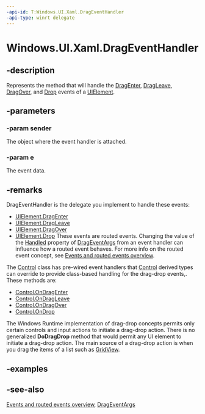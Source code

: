 ```yaml
---
-api-id: T:Windows.UI.Xaml.DragEventHandler
-api-type: winrt delegate
---
```

<!-- Delegate syntax.
public delegate void DragEventHandler(System.Object sender, Windows.UI.Xaml.DragEventArgs e)
-->
# Windows.UI.Xaml.DragEventHandler

## -description
Represents the method that will handle the [DragEnter](uielement_dragenter.md), [DragLeave](uielement_dragleave.md), [DragOver](uielement_dragover.md), and [Drop](uielement_drop.md) events of a [UIElement](uielement.md).

## -parameters

### -param sender
The object where the event handler is attached.

### -param e
The event data.


## -remarks
DragEventHandler is the delegate you implement to handle these events:
+ [UIElement.DragEnter](uielement_drop.md)
+ [UIElement.DragLeave](uielement_dragleave.md)
+ [UIElement.DragOver](uielement_dragover.md)
+ [UIElement.Drop](uielement_drop.md)
These events are routed events. Changing the value of the [Handled](drageventargs_handled.md) property of [DragEventArgs](drageventargs.md) from an event handler can influence how a routed event behaves. For more info on the routed event concept, see [Events and routed events overview](https://msdn.microsoft.com/library/34c219e8-3efb-45bc-8bbd-6fd937698832).

The [Control](../windows.ui.xaml.controls/control.md) class has pre-wired event handlers that [Control](../windows.ui.xaml.controls/control.md) derived types can override to provide class-based handling for the drag-drop events,. These methods are:
+ [Control.OnDragEnter](../windows.ui.xaml.controls/control_ondragenter_196818472.md)
+ [Control.OnDragLeave](../windows.ui.xaml.controls/control_ondragleave_545548419.md)
+ [Control.OnDragOver](../windows.ui.xaml.controls/control_ondragover_783114431.md)
+ [Control.OnDrop](../windows.ui.xaml.controls/control_ondrop_1015747496.md)


The Windows Runtime implementation of drag-drop concepts permits only certain controls and input actions to initiate a drag-drop action. There is no generalized **DoDragDrop** method that would permit any UI element to initiate a drag-drop action. The main source of a drag-drop action is when you drag the items of a list such as [GridView](../windows.ui.xaml.controls/gridview.md). 

## -examples

## -see-also
[Events and routed events overview](https://msdn.microsoft.com/library/34c219e8-3efb-45bc-8bbd-6fd937698832), [DragEventArgs](drageventargs.md)
